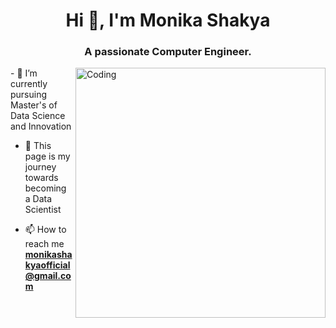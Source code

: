 
<h1 align="center">Hi 👋, I'm Monika Shakya</h1>
<h3 align="center">A passionate Computer Engineer.</h3>
<img align="right" alt="Coding" width="400" src="https://img.freepik.com/premium-vector/coding-programmer-workspace-with-cactus-coffee-book-vector-clip-art-illustration_138676-87.jpg">
- 🌱 I’m currently pursuing Master's of Data Science and Innovation

- 💬 This page is my journey towards becoming a Data Scientist

- 📫 How to reach me **monikashakyaofficial@gmail.com**



